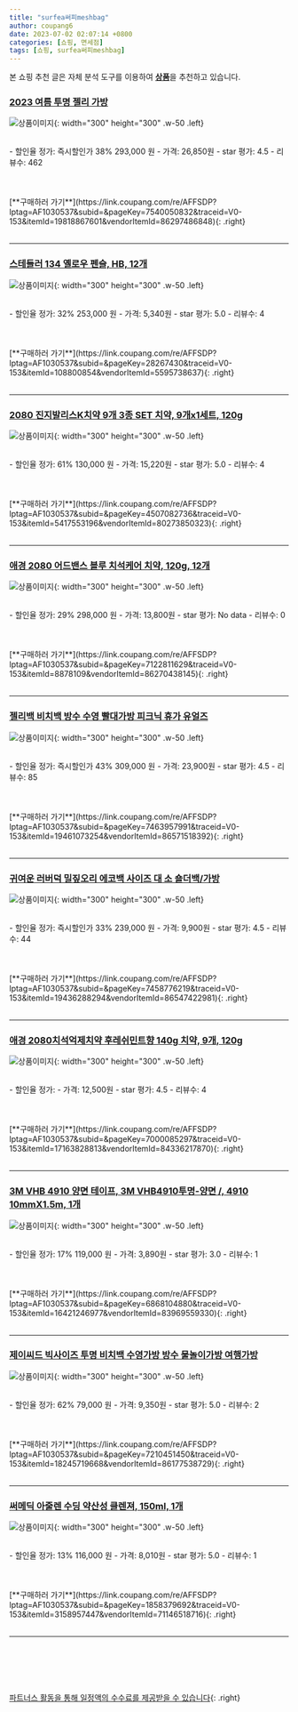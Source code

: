 ```yaml
---
title: "surfea써피meshbag"
author: coupang6
date: 2023-07-02 02:07:14 +0800
categories: [쇼핑, 면세점]
tags: [쇼핑, surfea써피meshbag]
---
```


본 쇼핑 추천 글은 자체 분석 도구를 이용하여 [**상품**](https://link.coupang.com/a/bao1ui)을 추천하고 있습니다.

### [2023 여름 투명 젤리 가방](https://link.coupang.com/re/AFFSDP?lptag=AF1030537&subid=&pageKey=7540050832&traceid=V0-153&itemId=19818867601&vendorItemId=86297486848)

![상품이미지](https://thumbnail7.coupangcdn.com/thumbnails/remote/230x230ex/image/vendor_inventory/048b/3d32da8a9d34300ba9c6c83c6fdd76ea2e14b3ec2df1e414065910ffaaf5.jpg){: width="300" height="300" .w-50 .left}


<br>
- 할인율 정가: 즉시할인가 38%  293,000   원
- 가격: 26,850원
- star 평가: 4.5
- 리뷰수: 462
<br>
<br>
<br>
<br>
[**구매하러 가기**](https://link.coupang.com/re/AFFSDP?lptag=AF1030537&subid=&pageKey=7540050832&traceid=V0-153&itemId=19818867601&vendorItemId=86297486848){: .right}
<br>
<br>

---

### [스테들러 134 옐로우 펜슬, HB, 12개](https://link.coupang.com/re/AFFSDP?lptag=AF1030537&subid=&pageKey=28267430&traceid=V0-153&itemId=108800854&vendorItemId=5595738637)

![상품이미지](https://thumbnail7.coupangcdn.com/thumbnails/remote/230x230ex/image/vendor_inventory/images/2016/07/27/11/1/d552de6e-433e-441b-b294-79124a1354c5.jpg){: width="300" height="300" .w-50 .left}


<br>
- 할인율 정가: 32%  253,000   원
- 가격: 5,340원
- star 평가: 5.0
- 리뷰수: 4
<br>
<br>
<br>
<br>
[**구매하러 가기**](https://link.coupang.com/re/AFFSDP?lptag=AF1030537&subid=&pageKey=28267430&traceid=V0-153&itemId=108800854&vendorItemId=5595738637){: .right}
<br>
<br>

---

### [2080 진지발리스K치약 9개 3종 SET 치약, 9개x1세트, 120g](https://link.coupang.com/re/AFFSDP?lptag=AF1030537&subid=&pageKey=4507082736&traceid=V0-153&itemId=5417553196&vendorItemId=80273850323)

![상품이미지](https://thumbnail9.coupangcdn.com/thumbnails/remote/230x230ex/image/vendor_inventory/b1ee/d5cadd345a527d477f72505595b149362443beae7d479fcf969eb5402349.jpg){: width="300" height="300" .w-50 .left}


<br>
- 할인율 정가: 61%  130,000   원
- 가격: 15,220원
- star 평가: 5.0
- 리뷰수: 4
<br>
<br>
<br>
<br>
[**구매하러 가기**](https://link.coupang.com/re/AFFSDP?lptag=AF1030537&subid=&pageKey=4507082736&traceid=V0-153&itemId=5417553196&vendorItemId=80273850323){: .right}
<br>
<br>

---

### [애경 2080 어드밴스 블루 치석케어 치약, 120g, 12개](https://link.coupang.com/re/AFFSDP?lptag=AF1030537&subid=&pageKey=7122811629&traceid=V0-153&itemId=8878109&vendorItemId=86270438145)

![상품이미지](https://thumbnail9.coupangcdn.com/thumbnails/remote/230x230ex/image/vendor_inventory/7689/33fd64ae0b6fad8f5724494923d8d9ce649924723627af080eecb8c6ee69.jpg){: width="300" height="300" .w-50 .left}


<br>
- 할인율 정가: 29%  298,000   원
- 가격: 13,800원
- star 평가: No data
- 리뷰수: 0
<br>
<br>
<br>
<br>
[**구매하러 가기**](https://link.coupang.com/re/AFFSDP?lptag=AF1030537&subid=&pageKey=7122811629&traceid=V0-153&itemId=8878109&vendorItemId=86270438145){: .right}
<br>
<br>

---

### [젤리백 비치백 방수 수영 빨대가방 피크닉 휴가 유얼즈](https://link.coupang.com/re/AFFSDP?lptag=AF1030537&subid=&pageKey=7463957991&traceid=V0-153&itemId=19461073254&vendorItemId=86571518392)

![상품이미지](https://thumbnail8.coupangcdn.com/thumbnails/remote/230x230ex/image/vendor_inventory/f011/e1911265ffd5d25d58117c9ed984d311a4f264b349da713f72a7ed0aa089.jpg){: width="300" height="300" .w-50 .left}


<br>
- 할인율 정가: 즉시할인가 43%  309,000   원
- 가격: 23,900원
- star 평가: 4.5
- 리뷰수: 85
<br>
<br>
<br>
<br>
[**구매하러 가기**](https://link.coupang.com/re/AFFSDP?lptag=AF1030537&subid=&pageKey=7463957991&traceid=V0-153&itemId=19461073254&vendorItemId=86571518392){: .right}
<br>
<br>

---

### [귀여운 러버덕 밀짚오리 에코백 사이즈 대 소 숄더백/가방](https://link.coupang.com/re/AFFSDP?lptag=AF1030537&subid=&pageKey=7458776219&traceid=V0-153&itemId=19436288294&vendorItemId=86547422981)

![상품이미지](https://thumbnail7.coupangcdn.com/thumbnails/remote/230x230ex/image/vendor_inventory/854f/c08e1bc953e459100d9a94b3fbd48eed0faca1d63d40817f296567f89d2c.png){: width="300" height="300" .w-50 .left}


<br>
- 할인율 정가: 즉시할인가 33%  239,000   원
- 가격: 9,900원
- star 평가: 4.5
- 리뷰수: 44
<br>
<br>
<br>
<br>
[**구매하러 가기**](https://link.coupang.com/re/AFFSDP?lptag=AF1030537&subid=&pageKey=7458776219&traceid=V0-153&itemId=19436288294&vendorItemId=86547422981){: .right}
<br>
<br>

---

### [애경 2080치석억제치약 후레쉬민트향 140g 치약, 9개, 120g](https://link.coupang.com/re/AFFSDP?lptag=AF1030537&subid=&pageKey=7000085297&traceid=V0-153&itemId=17163828813&vendorItemId=84336217870)

![상품이미지](https://thumbnail6.coupangcdn.com/thumbnails/remote/230x230ex/image/vendor_inventory/aeb2/5a7989a26dd2503a4d06784d1ca0d5de569ab10a668493315bc965c48141.jpg){: width="300" height="300" .w-50 .left}


<br>
- 할인율 정가: 
- 가격: 12,500원
- star 평가: 4.5
- 리뷰수: 4
<br>
<br>
<br>
<br>
[**구매하러 가기**](https://link.coupang.com/re/AFFSDP?lptag=AF1030537&subid=&pageKey=7000085297&traceid=V0-153&itemId=17163828813&vendorItemId=84336217870){: .right}
<br>
<br>

---

### [3M VHB 4910 양면 테이프, 3M VHB4910투명-양면 /, 4910 10mmX1.5m, 1개](https://link.coupang.com/re/AFFSDP?lptag=AF1030537&subid=&pageKey=6868104880&traceid=V0-153&itemId=16421246977&vendorItemId=83969559330)

![상품이미지](https://thumbnail7.coupangcdn.com/thumbnails/remote/230x230ex/image/vendor_inventory/4abf/a9611daae487c01075e95052c2cd3e81edf78f5f06b3e9a2db5f6d16d777.jpg){: width="300" height="300" .w-50 .left}


<br>
- 할인율 정가: 17%  119,000   원
- 가격: 3,890원
- star 평가: 3.0
- 리뷰수: 1
<br>
<br>
<br>
<br>
[**구매하러 가기**](https://link.coupang.com/re/AFFSDP?lptag=AF1030537&subid=&pageKey=6868104880&traceid=V0-153&itemId=16421246977&vendorItemId=83969559330){: .right}
<br>
<br>

---

### [제이씨드 빅사이즈 투명 비치백 수영가방 방수 물놀이가방 여행가방](https://link.coupang.com/re/AFFSDP?lptag=AF1030537&subid=&pageKey=7210451450&traceid=V0-153&itemId=18245719668&vendorItemId=86177538729)

![상품이미지](https://thumbnail7.coupangcdn.com/thumbnails/remote/230x230ex/image/vendor_inventory/0fe4/459f069a1077dde2e232f3a4d87899a235d9b1b76831dc2cf0bb45f0212d.jpg){: width="300" height="300" .w-50 .left}


<br>
- 할인율 정가: 62%  79,000   원
- 가격: 9,350원
- star 평가: 5.0
- 리뷰수: 2
<br>
<br>
<br>
<br>
[**구매하러 가기**](https://link.coupang.com/re/AFFSDP?lptag=AF1030537&subid=&pageKey=7210451450&traceid=V0-153&itemId=18245719668&vendorItemId=86177538729){: .right}
<br>
<br>

---

### [써메딕 아줄렌 수딩 약산성 클렌져, 150ml, 1개](https://link.coupang.com/re/AFFSDP?lptag=AF1030537&subid=&pageKey=1858379692&traceid=V0-153&itemId=3158957447&vendorItemId=71146518716)

![상품이미지](https://thumbnail8.coupangcdn.com/thumbnails/remote/230x230ex/image/retail/images/26095226873453-0c41699a-f89f-4a8a-9c74-b79b8d091d4d.jpg){: width="300" height="300" .w-50 .left}


<br>
- 할인율 정가: 13%  116,000   원
- 가격: 8,010원
- star 평가: 5.0
- 리뷰수: 1
<br>
<br>
<br>
<br>
[**구매하러 가기**](https://link.coupang.com/re/AFFSDP?lptag=AF1030537&subid=&pageKey=1858379692&traceid=V0-153&itemId=3158957447&vendorItemId=71146518716){: .right}
<br>
<br>

---
<br><br><br><br><br> [파트너스 활동을 통해 일정액의 수수료를 제공받을 수 있습니다](https://link.coupang.com/a/bao1ui){: .right}